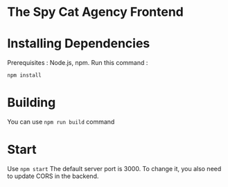 # The Spy Cat Agency Frontend
# Installing Dependencies
Prerequisites : Node.js, npm.
Run this command : 
```
npm install
```

# Building

You can use `npm run build` command

# Start

Use `npm start`
The default server port is 3000. To change it, you also need to update CORS in the backend.